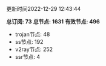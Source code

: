 更新时间2022-12-29 12:43:44

**总订阅: 73**
**总节点: 1631**
**有效节点: 496**
- trojan节点: 48
- ss节点: 192
- v2ray节点: 252
- ssr节点: 4
